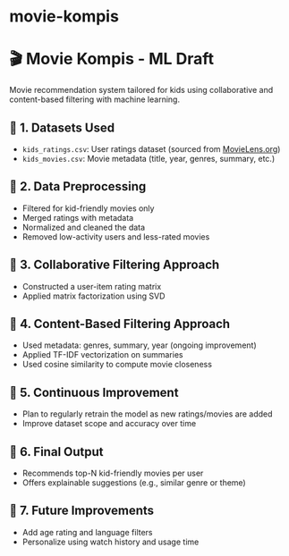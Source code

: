 # movie-kompis

# 🎬 Movie Kompis - ML Draft

Movie recommendation system tailored for kids using collaborative and content-based filtering with machine learning.

## 📁 1. Datasets Used

- `kids_ratings.csv`: User ratings dataset (sourced from [MovieLens.org](https://movielens.org))
- `kids_movies.csv`: Movie metadata (title, year, genres, summary, etc.)

## 🧹 2. Data Preprocessing

- Filtered for kid-friendly movies only
- Merged ratings with metadata
- Normalized and cleaned the data
- Removed low-activity users and less-rated movies

## 🤝 3. Collaborative Filtering Approach

- Constructed a user-item rating matrix
- Applied matrix factorization using SVD

## 🧠 4. Content-Based Filtering Approach

- Used metadata: genres, summary, year (ongoing improvement)
- Applied TF-IDF vectorization on summaries
- Used cosine similarity to compute movie closeness

## 🔄 5. Continuous Improvement

- Plan to regularly retrain the model as new ratings/movies are added
- Improve dataset scope and accuracy over time

## 🎯 6. Final Output

- Recommends top-N kid-friendly movies per user
- Offers explainable suggestions (e.g., similar genre or theme)

## 🚧 7. Future Improvements

- Add age rating and language filters
- Personalize using watch history and usage time
